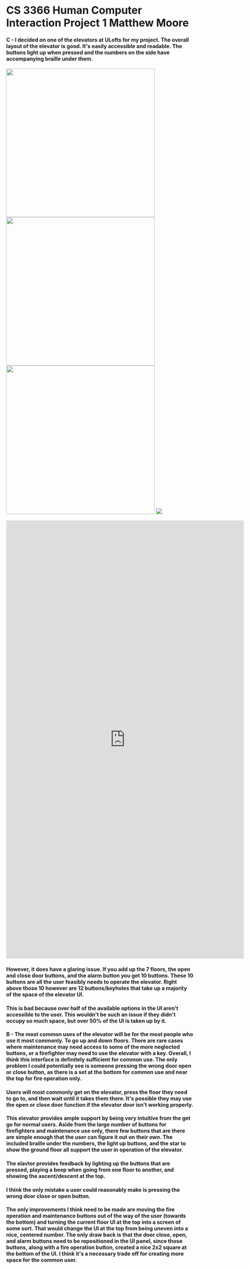 # CS 3366 Human Computer Interaction Project 1 Matthew Moore

#### C - I decided on one of the elevators at ULofts for my project. The overall layout of the elevator is good. It's easily accessible and readable. The buttons light up when pressed and the numbers on the side have accompanying braille under them.

<img src="https://raw.githubusercontent.com/matthewmoore23/matthewmoore23.github.io/main/elev1.jpg" width="400"> <img src="https://raw.githubusercontent.com/matthewmoore23/matthewmoore23.github.io/main/elev2.jpg" width="400">
<img src="https://github.com/matthewmoore23/p1.matthew.moore/blob/main/elev.gif" width="400">
![](elev.gif)
<iframe src='https://gfycat.com/ifr/DecimalVioletFlee' frameborder='0' scrolling='no' allowfullscreen width='640' height='1180'></iframe>
<blockquote class="imgur-embed-pub" lang="en" data-id="a/YOaSoVr" data-context="false" ><a href="//imgur.com/a/YOaSoVr"></a></blockquote><script async src="//s.imgur.com/min/embed.js" charset="utf-8"></script>

#### However, it does have a glaring issue. If you add up the 7 floors, the open and close door buttons, and the alarm button you get 10 buttons. These 10 buttons are all the user feasibly needs to operate the elevator. Right above those 10 however are 12 buttons/keyholes that take up a majority of the space of the elevator UI.
#### This is bad because over half of the available options in the UI aren't accessible to the user. This wouldn't be such an issue if they didn't occupy so much space, but over 50% of the UI is taken up by it.


#### B - The most common uses of the elevator will be for the most people who use it most commonly. To go up and down floors. There are rare cases where maintenance may need access to some of the more neglected buttons, or a firefighter may need to use the elevator with a key. Overall, I think this interface is definitely sufficient for common use. The only problem I could potentially see is someone pressing the wrong door open or close button, as there is a set at the bottom for common use and near the top for fire operation only.
#### Users will most commonly get on the elevator, press the floor they need to go to, and then wait until it takes them there. It's possible they may use the open or close door function if the elevator door isn't working properly. 
#### This elevator provides ample support by being very intuitive from the get go for normal users. Aside from the large number of buttons for firefighters and maintenance use only, there few buttons that are there are simple enough that the user can figure it out on their own. The included braille under the numbers, the light up buttons, and the star to show the ground floor all support the user in operation of the elevator.
#### The elavtor provides feedback by lighting up the buttons that are pressed, playing a beep when going from one floor to another, and showing the ascent/descent at the top.
#### I think the only mistake a user could reasonably make is pressing the wrong door close or open button.
#### The only improvements I think need to be made are moving the fire operation and maintenance buttons out of the way of the user (towards the bottom) and turning the current floor UI at the top into a screen of some sort. That would change the UI at the top from being uneven into a nice, centered number. The only draw back is that the door close, open, and alarm buttons need to be repositioned in the UI panel, since those buttons, along with a fire operation button, created a nice 2x2 square at the bottom of the UI. I think it's a necessary trade off for creating more space for the common user.

 

